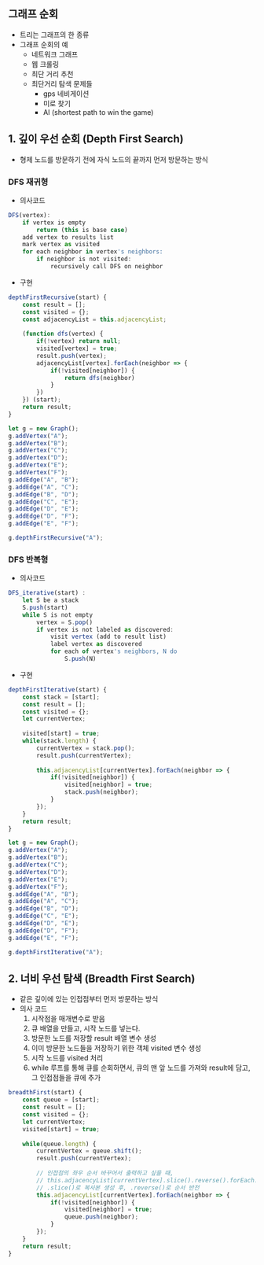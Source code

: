 ## 그래프 순회

- 트리는 그래프의 한 종류
- 그래프 순회의 예
    - 네트워크 그래프
    - 웹 크롤링
    - 최단 거리 추천
    - 최단거리 탐색 문제들
        - gps 네비게이션
        - 미로 찾기
        - AI (shortest path to win the game)

## 1. 깊이 우선 순회 (Depth First Search)

- 형제 노드를 방문하기 전에 자식 노드의 끝까지 먼저 방문하는 방식

### DFS 재귀형

- 의사코드

```jsx
DFS(vertex):
	if vertex is empty
		return (this is base case)
	add vertex to results list
	mark vertex as visited
	for each neighbor in vertex's neighbors:
		if neighbor is not visited:
			recursively call DFS on neighbor
```

- 구현

```jsx
depthFirstRecursive(start) {
	const result = [];
	const visited = {};
	const adjacencyList = this.adjacencyList;
	
	(function dfs(vertex) {
		if(!vertex) return null;
		visited[vertex] = true;
		result.push(vertex);
		adjacencyList[vertex].forEach(neighbor => {
			if(!visited[neighbor]) {
				return dfs(neighbor)
			}
		})	
	}) (start);
	return result;
}

let g = new Graph();
g.addVertex("A");
g.addVertex("B");
g.addVertex("C");
g.addVertex("D");
g.addVertex("E");
g.addVertex("F");
g.addEdge("A", "B");
g.addEdge("A", "C");
g.addEdge("B", "D");
g.addEdge("C", "E");
g.addEdge("D", "E");
g.addEdge("D", "F");
g.addEdge("E", "F");

g.depthFirstRecursive("A");
```

### DFS 반복형

- 의사코드

```jsx
DFS_iterative(start) : 
	let S be a stack
	S.push(start)
	while S is not empty
		vertex = S.pop()
		if vertex is not labeled as discovered:
			visit vertex (add to result list)
			label vertex as discovered
			for each of vertex's neighbors, N do
				S.push(N)
```

- 구현

```jsx
depthFirstIterative(start) {
	const stack = [start];
	const result = [];
	const visited = {};
	let currentVertex;
	
	visited[start] = true;
	while(stack.length) {
		currentVertex = stack.pop();
		result.push(currentVertex);
		
		this.adjacencyList[currentVertex].forEach(neighbor => {
			if(!visited[neighbor]) {
				visited[neighbor] = true;
				stack.push(neighbor);
			}
		});
	}
	return result;
}

let g = new Graph();
g.addVertex("A");
g.addVertex("B");
g.addVertex("C");
g.addVertex("D");
g.addVertex("E");
g.addVertex("F");
g.addEdge("A", "B");
g.addEdge("A", "C");
g.addEdge("B", "D");
g.addEdge("C", "E");
g.addEdge("D", "E");
g.addEdge("D", "F");
g.addEdge("E", "F");

g.depthFirstIterative("A");
```

## 2. 너비 우선 탐색 (Breadth First Search)

- 같은 깊이에 있는 인접점부터 먼저 방문하는 방식
- 의사 코드
    1. 시작점을 매개변수로 받음
    2. 큐 배열을 만들고, 시작 노드를 넣는다.
    3. 방문한 노드를 저장할 result 배열 변수 생성
    4. 이미 방문한 노드들을 저장하기 위한 객체 visited 변수 생성
    5. 시작 노드를 visited 처리
    6. while 루프를 통해 큐를 순회하면서, 큐의 맨 앞 노드를 가져와 result에 담고, 그 인접점들을 큐에 추가

```jsx
breadthFirst(start) {
	const queue = [start];
	const result = [];
	const visited = {};
	let currentVertex;
	visited[start] = true;
	
	while(queue.length) {
		currentVertex = queue.shift();
		result.push(currentVertex);
		
		// 인접점의 좌우 순서 바꾸어서 출력하고 싶을 때,
		// this.adjacencyList[currentVertex].slice().reverse().forEach...
		// .slice()로 복사본 생성 후, .reverse()로 순서 반전
		this.adjacencyList[currentVertex].forEach(neighbor => {
			if(!visited[neighbor]) {
				visited[neighbor] = true;
				queue.push(neighbor);
			}
		});
	}
	return result;
}
```
